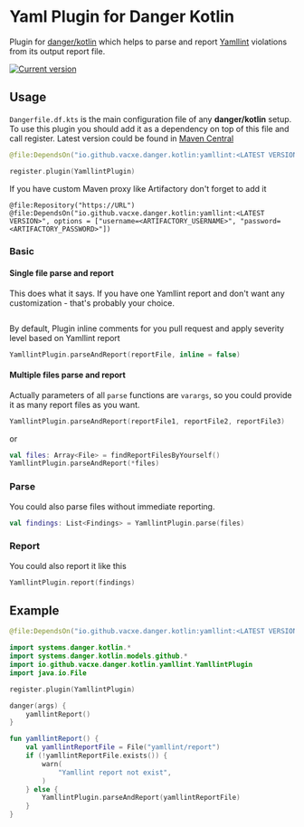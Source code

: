 # Yaml Plugin for Danger Kotlin

Plugin for [danger/kotlin](https://github.com/danger/kotlin) which helps to parse and report [Yamllint](https://yamllint.readthedocs.io/en/stable/#/) violations from its output report file.

[![Current version](https://img.shields.io/badge/io.github.vacxe.danger.kotlin:yamllint-1.0.1-orange)](https://central.sonatype.com/artifact/io.github.vacxe.danger.kotlin/yamllint)

## Usage

`Dangerfile.df.kts` is the main configuration file of any **danger/kotlin** setup. To use this plugin you should add it as a dependency on top of this file and call register.
Latest version could be found in [Maven Central](https://search.maven.org/artifact/io.github.vacxe.danger.koltin/yamllint)
```kotlin
@file:DependsOn("io.github.vacxe.danger.kotlin:yamllint:<LATEST VERSION>")

register.plugin(YamllintPlugin)
```

If you have custom Maven proxy like Artifactory don't forget to add it

```
@file:Repository("https://URL")
@file:DependsOn("io.github.vacxe.danger.kotlin:yamllint:<LATEST VERSION>", options = ["username=<ARTIFACTORY_USERNAME>", "password=<ARTIFACTORY_PASSWORD>"])
```

### Basic

#### Single file parse and report

This does what it says. If you have one Yamllint report and don't want any customization - that's probably your choice.

```kotlin

```

By default, Plugin inline comments for you pull request and apply severity level based on Yamllint report

```kotlin
YamllintPlugin.parseAndReport(reportFile, inline = false)
```

#### Multiple files parse and report

Actually parameters of all `parse` functions are `varargs`, so you could provide it as many report files as you want.

```kotlin
YamllintPlugin.parseAndReport(reportFile1, reportFile2, reportFile3)
```

or

```kotlin
val files: Array<File> = findReportFilesByYourself()
YamllintPlugin.parseAndReport(*files)
```

### Parse

You could also parse files without immediate reporting.

```kotlin
val findings: List<Findings> = YamllintPlugin.parse(files)
```

### Report

You could also report it like this

```kotlin
YamllintPlugin.report(findings)
```

## Example

```kotlin
@file:DependsOn("io.github.vacxe.danger.kotlin:yamllint:<LATEST VERSION>")

import systems.danger.kotlin.*
import systems.danger.kotlin.models.github.*
import io.github.vacxe.danger.kotlin.yamllint.YamllintPlugin
import java.io.File

register.plugin(YamllintPlugin)

danger(args) {
    yamllintReport()
}

fun yamllintReport() {
    val yamllintReportFile = File("yamllint/report")
    if (!yamllintReportFile.exists()) {
        warn(
            "Yamllint report not exist",
        )
    } else {
        YamllintPlugin.parseAndReport(yamllintReportFile)
    }
}
```
